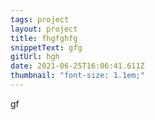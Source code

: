 ```yaml
---
tags: project
layout: project
title: fhgfghfg
snippetText: gfg
gitUrl: hgh
date: 2021-06-25T16:06:41.611Z
thumbnail: "font-size: 1.1em;"
---
```

gf